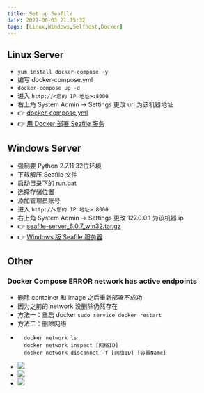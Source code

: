 ```yaml
---
title: Set up Seafile
date: 2021-06-03 21:15:37
tags: [Linux,Windows,Selfhost,Docker]
---
```


## Linux Server
- `yum install docker-compose -y`
- 编写 docker-compose.yml 
- `docker-compose up -d`
- 进入 `http://<您的 IP 地址>:8000` 
- 右上角 System Admin -> Settings 更改 url 为该机器地址
- 👉 [docker-compose.yml](https://github.com/OrekiYuta/Gear/blob/master/Seafile/linux/docker-compose.yml)
- 👉 [用 Docker 部署 Seafile 服务](https://cloud.seafile.com/published/seafile-manual-cn/docker/%E7%94%A8Docker%E9%83%A8%E7%BD%B2Seafile.md)
<!-- more -->
##  Windows Server
- 强制要 Python 2.7.11 32位环境
- 下载解压 Seafile 文件
- 启动目录下的 run.bat
- 选择存储位置
- 添加管理员账号
- 进入 `http://<您的 IP 地址>:8000` 
- 右上角 System Admin -> Settings 更改 127.0.0.1 为该机器 ip
- 👉 [seafile-server_6.0.7_win32.tar.gz](https://github.com/OrekiYuta/Gear/tree/master/Seafile/win)
- 👉 [Windows 版 Seafile 服务器](https://cloud.seafile.com/published/seafile-manual-cn/deploy_windows/download_and_setup_seafile_windows_server.md)

## Other
### Docker Compose ERROR network has active endpoints
- 删除 container 和 image 之后重新部署不成功
- 因为之前的 network 没删除仍然存在
- 方法一：重启 docker `sudo service docker restart`
- 方法二：删除网络
- ```
    docker network ls
    docker network inspect [网络ID]
    docker network disconnet -f [网络ID] [容器Name]
  ```
- ![](/images/setupSeafile/Snipaste_2021-06-04_21-34-14.png)
- ![](/images/setupSeafile/Snipaste_2021-06-04_21-36-54.png)
- ![](/images/setupSeafile/Snipaste_2021-06-04_21-38-04.png)